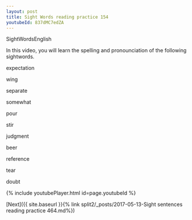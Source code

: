 ```yaml
---
layout: post
title: Sight Words reading practice 154
youtubeId: 837dMC7edZA
---
```

 
 
SightWordsEnglish

In this video, you will learn the spelling and pronounciation of the following sightwords.

expectation

wing

separate

somewhat

pour

stir

judgment

beer

reference

tear

doubt

 
{% include youtubePlayer.html id=page.youtubeId %}
 
 

[Next]({{ site.baseurl }}{% link  split2/_posts/2017-05-13-Sight sentences reading practice 464.md%})
 
